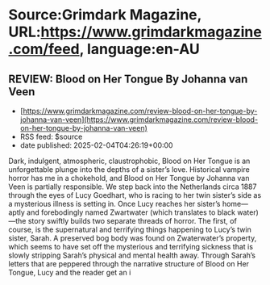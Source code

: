 # Source:Grimdark Magazine, URL:https://www.grimdarkmagazine.com/feed, language:en-AU

## REVIEW: Blood on Her Tongue By Johanna van Veen
 - [https://www.grimdarkmagazine.com/review-blood-on-her-tongue-by-johanna-van-veen](https://www.grimdarkmagazine.com/review-blood-on-her-tongue-by-johanna-van-veen)
 - RSS feed: $source
 - date published: 2025-02-04T04:26:19+00:00

<p>Dark, indulgent, atmospheric, claustrophobic, Blood on Her Tongue is an unforgettable plunge into the depths of a sister’s love. Historical vampire horror has me in a chokehold, and Blood on Her Tongue by Johanna van Veen is partially responsible. We step back into the Netherlands circa 1887 through the eyes of Lucy Goedhart, who is racing to her twin sister’s side as a mysterious illness is setting in. Once Lucy reaches her sister’s home—aptly and forebodingly named Zwartwater (which translates to black water)—the story swiftly builds two separate threads of horror. The first, of course, is the supernatural and terrifying things happening to Lucy’s twin sister, Sarah. A preserved bog body was found on Zwaterwater’s property, which seems to have set off the mysterious and terrifying sickness that is slowly stripping Sarah’s physical and mental health away. Through Sarah’s letters that are peppered through the narrative structure of Blood on Her Tongue, Lucy and the reader get an i

